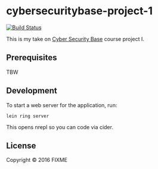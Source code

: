 # cybersecuritybase-project-1

[![Build Status](https://travis-ci.org/juhofriman/cybersecuritybase-project-1.svg?branch=master)](https://travis-ci.org/juhofriman/cybersecuritybase-project-1)

This is my take on [Cyber Security Base](https://cybersecuritybase.github.io/) course project I.

## Prerequisites

TBW

## Development

To start a web server for the application, run:

    lein ring server

This opens nrepl so you can code via cider.

## License

Copyright © 2016 FIXME
